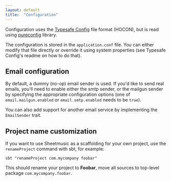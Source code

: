 ```yaml
---
layout: default
title:  "Configuration"
---
```


Configuration uses the [Typesafe Config](https://github.com/lightbend/config) file format (HOCON), but is read using
[pureconfig](https://pureconfig.github.io) library.

The configuration is stored in the `application.conf` file. You can either modify that file directly or override it
using system properties (see Typesafe Config's readme on how to do that).

## Email configuration

By default, a dummy (no-op) email sender is used. If you'd like to send real emails, you'll need to enable either the
smtp sender, or the mailgun sender by specifying the appropriate configuration options (one of `email.mailgun.enabled`
or `email.smtp.enabled` needs to be `true`).

You can also add support for another email service by implementing the `EmailSender` trait.

## Project name customization

If you want to use Sheetmusic as a scaffolding for your own project, use the `renameProject` command with sbt, for
example:  

````
sbt "renameProject com.mycompany foobar"
````  

This should rename your project to **Foobar**, move all sources to top-level package `com.mycompany.foobar`.
